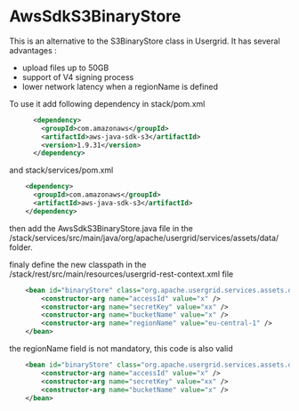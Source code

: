 # AwsSdkS3BinaryStore 
This is an alternative to the S3BinaryStore class in Usergrid.
It has several advantages :
 - upload files up to 50GB
 - support of V4 signing process
 - lower network latency when a regionName is defined

To use it add following dependency in stack/pom.xml

```xml
      <dependency>
        <groupId>com.amazonaws</groupId>
        <artifactId>aws-java-sdk-s3</artifactId>
        <version>1.9.31</version>
      </dependency>
```
and stack/services/pom.xml
```xml
    <dependency>
      <groupId>com.amazonaws</groupId>
      <artifactId>aws-java-sdk-s3</artifactId>
    </dependency>
```
then add the AwsSdkS3BinaryStore.java file in the /stack/services/src/main/java/org/apache/usergrid/services/assets/data/ folder.

finaly define the new classpath in the /stack/rest/src/main/resources/usergrid-rest-context.xml file
```xml
    <bean id="binaryStore" class="org.apache.usergrid.services.assets.data.AwsSdkS3BinaryStore">
        <constructor-arg name="accessId" value="x" />
        <constructor-arg name="secretKey" value="xx" />
        <constructor-arg name="bucketName" value="x" />
        <constructor-arg name="regionName" value="eu-central-1" />
    </bean>
```
the regionName field is not mandatory, this code is also valid
```xml
    <bean id="binaryStore" class="org.apache.usergrid.services.assets.data.AwsSdkS3BinaryStore">
        <constructor-arg name="accessId" value="x" />
        <constructor-arg name="secretKey" value="xx" />
        <constructor-arg name="bucketName" value="x" />
    </bean>
```
